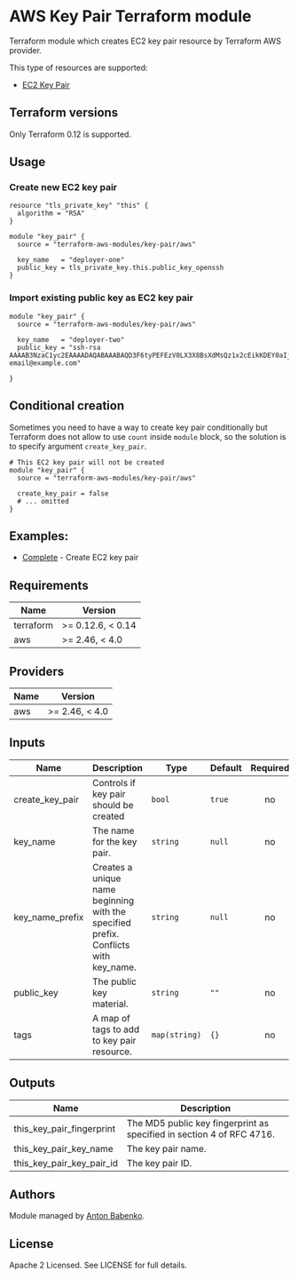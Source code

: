 # AWS Key Pair Terraform module

Terraform module which creates EC2 key pair resource by Terraform AWS provider.

This type of resources are supported:

* [EC2 Key Pair](https://www.terraform.io/docs/providers/aws/r/key_pair.html)

## Terraform versions

Only Terraform 0.12 is supported.

## Usage

### Create new EC2 key pair 

```hcl
resource "tls_private_key" "this" {
  algorithm = "RSA"
}

module "key_pair" {
  source = "terraform-aws-modules/key-pair/aws"

  key_name   = "deployer-one"
  public_key = tls_private_key.this.public_key_openssh
}
```

### Import existing public key as EC2 key pair

```hcl
module "key_pair" {
  source = "terraform-aws-modules/key-pair/aws"

  key_name   = "deployer-two"
  public_key = "ssh-rsa AAAAB3NzaC1yc2EAAAADAQABAAABAQD3F6tyPEFEzV0LX3X8BsXdMsQz1x2cEikKDEY0aIj41qgxMCP/iteneqXSIFZBp5vizPvaoIR3Um9xK7PGoW8giupGn+EPuxIA4cDM4vzOqOkiMPhz5XK0whEjkVzTo4+S0puvDZuwIsdiW9mxhJc7tgBNL0cYlWSYVkz4G/fslNfRPW5mYAM49f4fhtxPb5ok4Q2Lg9dPKVHO/Bgeu5woMc7RY0p1ej6D4CKFE6lymSDJpW0YHX/wqE9+cfEauh7xZcG0q9t2ta6F6fmX0agvpFyZo8aFbXeUBr7osSCJNgvavWbM/06niWrOvYX2xwWdhXmXSrbX8ZbabVohBK41 email@example.com"

}
```

## Conditional creation

Sometimes you need to have a way to create key pair conditionally but Terraform does not allow to use `count` inside `module` block, so the solution is to specify argument `create_key_pair`.

```hcl
# This EC2 key pair will not be created
module "key_pair" {
  source = "terraform-aws-modules/key-pair/aws"

  create_key_pair = false
  # ... omitted
}
```

## Examples:

* [Complete](https://github.com/terraform-aws-modules/terraform-aws-key-pair/tree/master/examples/complete) - Create EC2 key pair

<!-- BEGINNING OF PRE-COMMIT-TERRAFORM DOCS HOOK -->
## Requirements

| Name | Version |
|------|---------|
| terraform | >= 0.12.6, < 0.14 |
| aws | >= 2.46, < 4.0 |

## Providers

| Name | Version |
|------|---------|
| aws | >= 2.46, < 4.0 |

## Inputs

| Name | Description | Type | Default | Required |
|------|-------------|------|---------|:--------:|
| create\_key\_pair | Controls if key pair should be created | `bool` | `true` | no |
| key\_name | The name for the key pair. | `string` | `null` | no |
| key\_name\_prefix | Creates a unique name beginning with the specified prefix. Conflicts with key\_name. | `string` | `null` | no |
| public\_key | The public key material. | `string` | `""` | no |
| tags | A map of tags to add to key pair resource. | `map(string)` | `{}` | no |

## Outputs

| Name | Description |
|------|-------------|
| this\_key\_pair\_fingerprint | The MD5 public key fingerprint as specified in section 4 of RFC 4716. |
| this\_key\_pair\_key\_name | The key pair name. |
| this\_key\_pair\_key\_pair\_id | The key pair ID. |

<!-- END OF PRE-COMMIT-TERRAFORM DOCS HOOK -->

## Authors

Module managed by [Anton Babenko](https://github.com/antonbabenko).

## License

Apache 2 Licensed. See LICENSE for full details.
